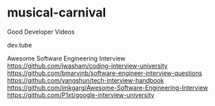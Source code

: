 # musical-carnival

Good Developer Videos

dev.tube

Awesome Software Engineering Interview
https://github.com/jwasham/coding-interview-university
https://github.com/bmarvinb/software-engineer-interview-questions
https://github.com/yangshun/tech-interview-handbook
https://github.com/imkgarg/Awesome-Software-Engineering-Interview
https://github.com/P1xt/google-interview-university


